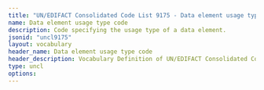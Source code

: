 ```yaml
---
title: "UN/EDIFACT Consolidated Code List 9175 - Data element usage type code (20B) JSON-LD Vocabulary"
name: Data element usage type code
description: Code specifying the usage type of a data element.
jsonid: "uncl9175"
layout: vocabulary
header_name: Data element usage type code
header_description: Vocabulary Definition of UN/EDIFACT Consolidated Code List 9175 - Data element usage type code (20B) semantics in HTML format. JSON-LD format is available at [uncl9175.jsonld](/vocabulary/uncl9175.jsonld)
type: uncl
options:
---
```

